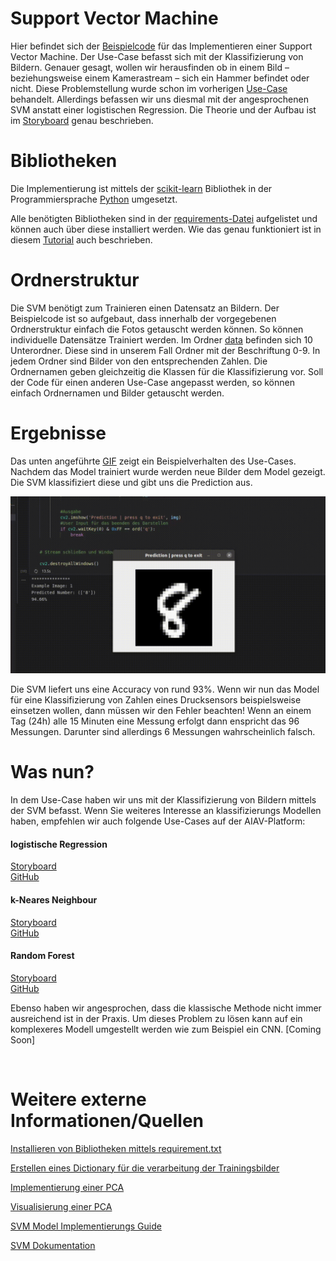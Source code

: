 # Support Vector Machine

Hier befindet sich der [Beispielcode](./miniUsecase12_SVM.ipynb) für das Implementieren einer Support Vector Machine. Der Use-Case befasst sich mit der Klassifizierung von Bildern. Genauer gesagt, wollen wir herausfinden ob in einem Bild – beziehungsweise einem Kamerastream – sich ein Hammer befindet oder nicht. Diese Problemstellung wurde schon im vorherigen [Use-Case](https://github.com/TW-Robotics/AIAV/tree/devel_abdank/Logistische_Regression_fuer_Bildklassifizierung) behandelt. Allerdings befassen wir uns diesmal mit der angesprochenen SVM anstatt einer logistischen Regression. Die Theorie und der Aufbau ist im [Storyboard](12_Storyboard_SVM.pdf) genau beschrieben.


# Bibliotheken
Die Implementierung ist mittels der [scikit-learn](https://scikit-learn.org/stable/modules/svm.html) Bibliothek in der Programmiersprache [Python](https://docs.python.org/3/) umgesetzt. 

Alle benötigten Bibliotheken sind in der [requirements-Datei](./requirements.txt) aufgelistet und können auch über diese installiert werden. Wie das genau funktioniert ist in diesem [Tutorial](https://note.nkmk.me/en/python-pip-install-requirements/) auch beschrieben.  

# Ordnerstruktur
Die SVM benötigt zum Trainieren einen Datensatz an Bildern. Der Beispielcode ist so aufgebaut, dass innerhalb der vorgegebenen Ordnerstruktur einfach die Fotos getauscht werden können. So können individuelle Datensätze Trainiert werden. Im Ordner [data](./data) befinden sich 10 Unterordner. Diese sind in unserem Fall Ordner mit der Beschriftung 0-9. In jedem Ordner sind Bilder von den entsprechenden Zahlen. Die Ordnernamen geben gleichzeitig die Klassen für die Klassifizierung vor. Soll der Code für einen anderen Use-Case angepasst werden, so können einfach Ordnernamen und Bilder getauscht werden. 


# Ergebnisse
Das unten angeführte [GIF](./demo.gif) zeigt ein Beispielverhalten des Use-Cases. Nachdem das Model trainiert wurde werden neue Bilder dem Model gezeigt. Die SVM klassifiziert diese und gibt uns die Prediction aus. 

![Abbildung 1](demo.gif)

Die SVM liefert uns eine Accuracy von rund 93%. Wenn wir nun das Model für eine Klassifizierung von Zahlen eines Drucksensors beispielsweise einsetzen wollen, dann müssen wir den Fehler beachten! Wenn an einem Tag (24h) alle 15 Minuten eine Messung erfolgt dann enspricht das 96 Messungen. Darunter sind allerdings 6 Messungen wahrscheinlich falsch.  




# Was nun?
In dem Use-Case haben wir uns mit der Klassifizierung von Bildern mittels der SVM befasst. Wenn Sie weiteres Interesse an klassifizierungs Modellen haben, empfehlen wir auch folgende Use-Cases auf der AIAV-Platform: 

#### logistische Regression </br>
[Storyboard](http://www.aiav.technikum-wien.at/) </br>
[GitHub](https://github.com/TW-Robotics/AIAV/tree/devel_abdank/Logistische_Regression_fuer_Bildklassifizierung) </br>
#### k-Neares Neighbour </br>
[Storyboard](http://www.aiav.technikum-wien.at/) </br>
[GitHub](https://github.com/TW-Robotics/AIAV/tree/devel_abdank/kNearest_Neighbor_fuer_Bildklassifizierung) </br>
#### Random Forest </br>
[Storyboard](http://www.aiav.technikum-wien.at/) </br>
[GitHub](https://github.com/TW-Robotics/AIAV/tree/devel_abdank/Random_Forest_fuer_Bildklassifizierung)

Ebenso haben wir angesprochen, dass die klassische Methode nicht immer ausreichend ist in der Praxis. Um dieses Problem zu lösen kann auf ein komplexeres Modell umgestellt werden wie zum Beispiel ein CNN. 
[Coming Soon]

<br>


# Weitere externe Informationen/Quellen
[Installieren von Bibliotheken mittels requirement.txt](https://note.nkmk.me/en/python-pip-install-requirements/) <br>

[Erstellen eines Dictionary für die verarbeitung der Trainingsbilder](https://kapernikov.com/tutorial-image-classification-with-scikit-learn/)<br>

[Implementierung einer PCA](https://medium.com/@sebastiannorena/pca-principal-components-analysis-applied-to-images-of-faces-d2fc2c083371)<br>

[Visualisierung einer PCA](https://jakevdp.github.io/PythonDataScienceHandbook/05.02-introducing-scikit-learn.html) 
<br>

[SVM Model Implementierungs Guide](https://rpubs.com/Sharon_1684/454441)
<br>

[SVM Dokumentation](https://scikit-learn.org/stable/modules/svm.html)
